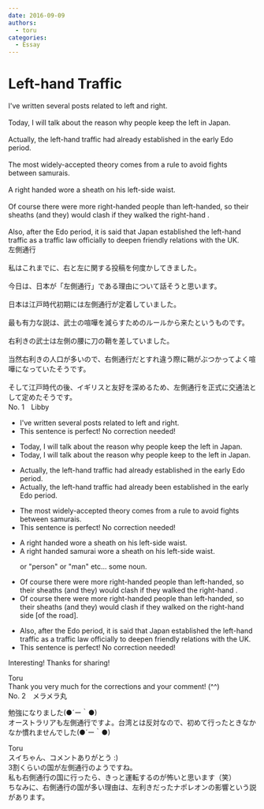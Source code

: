 ```yaml
---
date: 2016-09-09
authors:
  - toru
categories:
  - Essay
---
```


<h1 id="subject_show">Left-hand Traffic</h1>
<div class="date" hidden>Sep 9, 2016 01:51</div>
<div id="post"><div id="body_show_ori">
I've written several posts related to left and right.<br/><br/>Today, I will talk about the reason why people keep the left in Japan.<br/><br/>Actually, the left-hand traffic had already established in the early Edo period.<br/><br/>The most widely-accepted theory comes from a rule to avoid fights between samurais.<br/><br/>A right handed wore a sheath on his left-side waist.<br/><br/>Of course there were more right-handed people than left-handed, so their sheaths (and they) would clash if they walked the right-hand .<br/><br/>Also, after the Edo period, it is said that Japan established the left-hand traffic as a traffic law officially to deepen friendly relations with the UK.
</div></div>

<!-- more -->

<div id="post_ja"><div id="body_show_mo">
左側通行<br/><br/>私はこれまでに、右と左に関する投稿を何度かしてきました。<br/><br/>今日は、日本が「左側通行」である理由について話そうと思います。<br/><br/>日本は江戸時代初期には左側通行が定着していました。<br/><br/>最も有力な説は、武士の喧嘩を減らすためのルールから来たというものです。<br/><br/>右利きの武士は左側の腰に刀の鞘を差していました。<br/><br/>当然右利きの人口が多いので、右側通行だとすれ違う際に鞘がぶつかってよく喧嘩になっていたそうです。<br/><br/>そして江戸時代の後、イギリスと友好を深めるため、左側通行を正式に交通法として定めたそうです。
</div></div>
<div id="block"><div class="first_name"> No. 1　<span class="just_name">Libby</span></div><div id="block2">
<ul class="correction_field">
<li class="incorrect">I've written several posts related to left and right.</li>
<li class="corrected perfect">This sentence is perfect! No correction needed!</li>
</ul>
<ul class="correction_field">
<li class="incorrect">Today, I will talk about the reason why people keep the left in Japan.</li>
<li class="corrected correct">
Today, I will talk about the reason why people keep <span class="f_red">to </span>the left in Japan.
</li>
</ul>
<ul class="correction_field">
<li class="incorrect">Actually, the left-hand traffic had already established in the early Edo period.</li>
<li class="corrected correct">
Actually, the left-hand traffic had already <span class="f_red">been </span>established in the early Edo period.
</li>
</ul>
<ul class="correction_field">
<li class="incorrect">The most widely-accepted theory comes from a rule to avoid fights between samurais.</li>
<li class="corrected perfect">This sentence is perfect! No correction needed!</li>
</ul>
<ul class="correction_field">
<li class="incorrect">A right handed wore a sheath on his left-side waist.</li>
<li class="corrected correct">
A right handed <span class="f_blue">samurai </span>wore a sheath on his left-side waist.
<p class="correction_comment">or "person" or "man" etc... some noun.</p>
</li>
</ul>
<ul class="correction_field">
<li class="incorrect">Of course there were more right-handed people than left-handed, so their sheaths (and they) would clash if they walked the right-hand .</li>
<li class="corrected correct">
Of course there were more right-handed people than left-handed, so their sheaths (and they) would clash if they walked <span class="f_red">on </span>the right-hand <span class="f_red">side </span><span class="f_blue">[of the road]</span>.
</li>
</ul>
<ul class="correction_field">
<li class="incorrect">Also, after the Edo period, it is said that Japan established the left-hand traffic as a traffic law officially to deepen friendly relations with the UK.</li>
<li class="corrected perfect">This sentence is perfect! No correction needed!</li>
</ul>
<p class="comment_small">
 Interesting! Thanks for sharing!
</p>

</div><div class="name"><span class="just_name">Toru</span><br>
Thank you very much for the corrections and your comment! (^^)
</div>
</div>
<div id="block"><div class="first_name"> No. 2　<span class="just_name">メラメラ丸</span></div><div id="block2">
<p class="comment_small">
 勉強になりました(●´ー｀●)
 <br/>
 オーストラリアも左側通行ですよ。台湾とは反対なので、初めて行ったときなかなか慣れませんでした(●´ー｀●)
</p>

</div><div class="name"><span class="just_name">Toru</span><br>
スイちゃん、コメントありがとう :)<br/>3割くらいの国が左側通行のようですね。<br/>私も右側通行の国に行ったら、きっと運転するのが怖いと思います（笑）<br/>ちなみに、右側通行の国が多い理由は、左利きだったナポレオンの影響という説があります。
</div>
</div>
